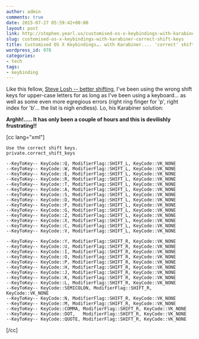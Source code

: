 ```yaml
---
author: admin
comments: true
date: 2015-07-27 05:59:42+00:00
layout: post
link: http://stephen.yearl.us/customised-os-x-keybindings-with-karabiner-correct-shift-keys/
slug: customised-os-x-keybindings-with-karabiner-correct-shift-keys
title: Customised OS X Keybindings…. with Karabiner.... 'correct' shift keys
wordpress_id: 978
categories:
- tech
tags:
- keybinding
---
```


Like this fellow, [Steve Losh --  better shifting](http://stevelosh.com/blog/2012/10/a-modern-space-cadet/#better-shifting), I've been using the wrong shift keys for upper-case letters for as long as I've been using a keyboard... as well as some even more egregious errors (right ring finger for 'p', right index for 'b'... the list is nigh endless). Lo, his Karabiner solution:

**Arghh!..... It  has only been a couple of hours and this is devilishly frustrating!!**

[cc lang="xml"]

    Use the correct shift keys.
    private.correct_shift_keys

    --KeyToKey-- KeyCode::Q, ModifierFlag::SHIFT_L, KeyCode::VK_NONE
    --KeyToKey-- KeyCode::W, ModifierFlag::SHIFT_L, KeyCode::VK_NONE
    --KeyToKey-- KeyCode::E, ModifierFlag::SHIFT_L, KeyCode::VK_NONE
    --KeyToKey-- KeyCode::R, ModifierFlag::SHIFT_L, KeyCode::VK_NONE
    --KeyToKey-- KeyCode::T, ModifierFlag::SHIFT_L, KeyCode::VK_NONE
    --KeyToKey-- KeyCode::A, ModifierFlag::SHIFT_L, KeyCode::VK_NONE
    --KeyToKey-- KeyCode::S, ModifierFlag::SHIFT_L, KeyCode::VK_NONE
    --KeyToKey-- KeyCode::D, ModifierFlag::SHIFT_L, KeyCode::VK_NONE
    --KeyToKey-- KeyCode::F, ModifierFlag::SHIFT_L, KeyCode::VK_NONE
    --KeyToKey-- KeyCode::G, ModifierFlag::SHIFT_L, KeyCode::VK_NONE
    --KeyToKey-- KeyCode::Z, ModifierFlag::SHIFT_L, KeyCode::VK_NONE
    --KeyToKey-- KeyCode::X, ModifierFlag::SHIFT_L, KeyCode::VK_NONE
    --KeyToKey-- KeyCode::C, ModifierFlag::SHIFT_L, KeyCode::VK_NONE
    --KeyToKey-- KeyCode::V, ModifierFlag::SHIFT_L, KeyCode::VK_NONE

    --KeyToKey-- KeyCode::Y, ModifierFlag::SHIFT_R, KeyCode::VK_NONE
    --KeyToKey-- KeyCode::U, ModifierFlag::SHIFT_R, KeyCode::VK_NONE
    --KeyToKey-- KeyCode::I, ModifierFlag::SHIFT_R, KeyCode::VK_NONE
    --KeyToKey-- KeyCode::O, ModifierFlag::SHIFT_R, KeyCode::VK_NONE
    --KeyToKey-- KeyCode::P, ModifierFlag::SHIFT_R, KeyCode::VK_NONE
    --KeyToKey-- KeyCode::H, ModifierFlag::SHIFT_R, KeyCode::VK_NONE
    --KeyToKey-- KeyCode::J, ModifierFlag::SHIFT_R, KeyCode::VK_NONE
    --KeyToKey-- KeyCode::K, ModifierFlag::SHIFT_R, KeyCode::VK_NONE
    --KeyToKey-- KeyCode::L, ModifierFlag::SHIFT_R, KeyCode::VK_NONE
    --KeyToKey-- KeyCode::SEMICOLON, ModifierFlag::SHIFT_R, KeyCode::VK_NONE
    --KeyToKey-- KeyCode::N, ModifierFlag::SHIFT_R, KeyCode::VK_NONE
    --KeyToKey-- KeyCode::M, ModifierFlag::SHIFT_R, KeyCode::VK_NONE
    --KeyToKey-- KeyCode::COMMA, ModifierFlag::SHIFT_R, KeyCode::VK_NONE
    --KeyToKey-- KeyCode::DOT,   ModifierFlag::SHIFT_R, KeyCode::VK_NONE
    --KeyToKey-- KeyCode::QUOTE, ModifierFlag::SHIFT_R, KeyCode::VK_NONE
[/cc]
